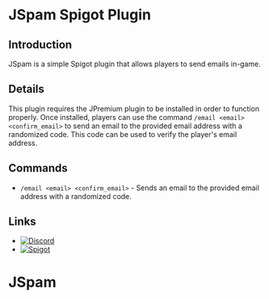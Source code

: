 # JSpam Spigot Plugin

## Introduction
JSpam is a simple Spigot plugin that allows players to send emails in-game.

## Details
This plugin requires the JPremium plugin to be installed in order to function properly. Once installed, players can use the command `/email <email> <confirm_email>` to send an email to the provided email address with a randomized code. This code can be used to verify the player's email address.

## Commands
- `/email <email> <confirm_email>` - Sends an email to the provided email address with a randomized code.

## Links
- [![Discord](https://user-images.githubusercontent.com/64218536/229440900-d0d34e0d-eb69-4497-9f4a-2b017ac859a8.png)](https://discord.gg/XpwNT5Jr5Y)
- [![Spigot](https://user-images.githubusercontent.com/64218536/229476355-c7360801-3628-44bc-a64c-57a597f6ace2.png)](https://discord.gg/XpwNT5Jr5Y)


# JSpam
